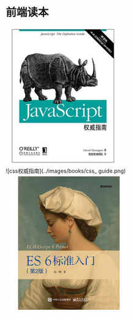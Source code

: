 # 前端读本

 ![js权威指南](../images/books/js_guide.png)    
 ![css权威指南](../images/books/css_ guide.png)    
![ES6](../images/books/ES6.png)  
